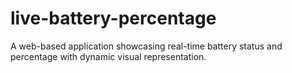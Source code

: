 # live-battery-percentage
 A web-based application showcasing real-time battery status and percentage with dynamic visual representation.
